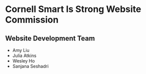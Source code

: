 # Cornell Smart Is Strong Website Commission

## Website Development Team
- Amy Liu
- Julia Atkins
- Wesley Ho
- Sanjana Seshadri
